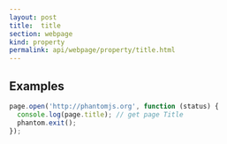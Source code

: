 ```yaml
---
layout: post
title:  title
section: webpage
kind: property
permalink: api/webpage/property/title.html
---
```


## Examples

```javascript
page.open('http://phantomjs.org', function (status) {
  console.log(page.title); // get page Title
  phantom.exit();
});
```








